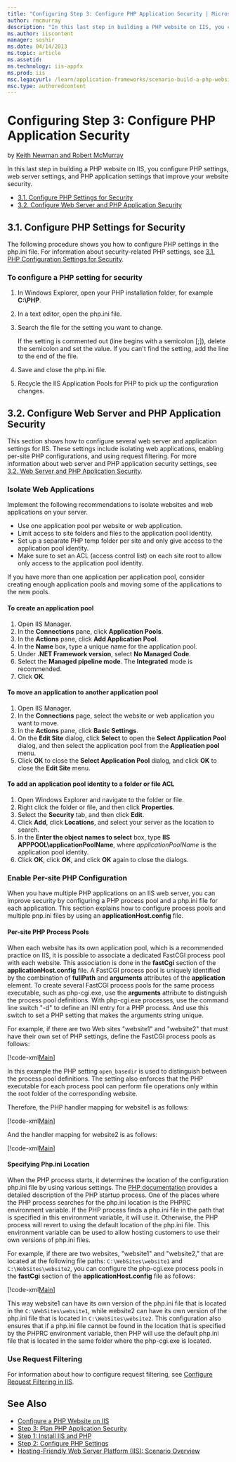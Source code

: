 ```yaml
---
title: "Configuring Step 3: Configure PHP Application Security | Microsoft Docs"
author: rmcmurray
description: "In this last step in building a PHP website on IIS, you configure PHP settings, web server settings, and PHP application settings that improve your website s..."
ms.author: iiscontent
manager: soshir
ms.date: 04/14/2013
ms.topic: article
ms.assetid: 
ms.technology: iis-appfx
ms.prod: iis
msc.legacyurl: /learn/application-frameworks/scenario-build-a-php-website-on-iis/configuring-step-3-configure-php-application-security
msc.type: authoredcontent
---
```

Configuring Step 3: Configure PHP Application Security
====================
by [Keith Newman and Robert McMurray](https://github.com/rmcmurray)

In this last step in building a PHP website on IIS, you configure PHP settings, web server settings, and PHP application settings that improve your website security.

- [3.1. Configure PHP Settings for Security](#31)
- [3.2. Configure Web Server and PHP Application Security](#32)

<a id="31"></a>
## 3.1. Configure PHP Settings for Security

The following procedure shows you how to configure PHP settings in the php.ini file. For information about security-related PHP settings, see [3.1. PHP Configuration Settings for Security](planning-step-3-plan-php-application-security.md#31).

### To configure a PHP setting for security

1. In Windows Explorer, open your PHP installation folder, for example **C:\PHP**.
2. In a text editor, open the php.ini file.
3. Search the file for the setting you want to change. 

    If the setting is commented out (line begins with a semicolon [;]), delete the semicolon and set the value. If you can't find the setting, add the line to the end of the file.
4. Save and close the php.ini file.
5. Recycle the IIS Application Pools for PHP to pick up the configuration changes.

<a id="32"></a>
## 3.2. Configure Web Server and PHP Application Security

This section shows how to configure several web server and application settings for IIS. These settings include isolating web applications, enabling per-site PHP configurations, and using request filtering. For more information about web server and PHP application security settings, see [3.2. Web Server and PHP Application Security](planning-step-3-plan-php-application-security.md#32).

### Isolate Web Applications

Implement the following recommendations to isolate websites and web applications on your server.

- Use one application pool per website or web application.
- Limit access to site folders and files to the application pool identity.
- Set up a separate PHP temp folder per site and only give access to the application pool identity.
- Make sure to set an ACL (access control list) on each site root to allow only access to the application pool identity.

If you have more than one application per application pool, consider creating enough application pools and moving some of the applications to the new pools.

#### To create an application pool

1. Open IIS Manager.
2. In the **Connections** pane, click **Application Pools**.
3. In the **Actions** pane, click **Add Application Pool**.
4. In the **Name** box, type a unique name for the application pool.
5. Under **.NET Framework version**, select **No Managed Code**.
6. Select the **Managed pipeline mode**. The **Integrated** mode is recommended.
7. Click **OK**.

#### To move an application to another application pool

1. Open IIS Manager.
2. In the **Connections** page, select the website or web application you want to move.
3. In the **Actions** pane, click **Basic Settings**.
4. On the **Edit Site** dialog, click **Select** to open the **Select Application Pool** dialog, and then select the application pool from the **Application pool** menu.
5. Click **OK** to close the **Select Application Pool** dialog, and click **OK** to close the **Edit Site** menu.

#### To add an application pool identity to a folder or file ACL

1. Open Windows Explorer and navigate to the folder or file.
2. Right click the folder or file, and then click **Properties**.
3. Select the **Security** tab, and then click **Edit**.
4. Click **Add**, click **Locations**, and select your server as the location to search.
5. In the **Enter the object names to select** box, type **IIS APPPOOL\applicationPoolName**, where *applicationPoolName* is the application pool identity.
6. Click **OK**, click **OK**, and click **OK** again to close the dialogs.

### Enable Per-site PHP Configuration

When you have multiple PHP applications on an IIS web server, you can improve security by configuring a PHP process pool and a php.ini file for each application. This section explains how to configure process pools and multiple pnp.ini files by using an **applicationHost.config** file.

#### Per-site PHP Process Pools

When each website has its own application pool, which is a recommended practice on IIS, it is possible to associate a dedicated FastCGI process pool with each website. This association is done in the **fastCgi** section of the **applicationHost.config** file. A FastCGI process pool is uniquely identified by the combination of **fullPath** and **arguments** attributes of the **application** element. To create several FastCGI process pools for the same process executable, such as php-cgi.exe, use the **arguments** attribute to distinguish the process pool definitions. With php-cgi.exe processes, use the command line switch &quot;-d&quot; to define an INI entry for a PHP process. And use this switch to set a PHP setting that makes the arguments string unique.

For example, if there are two Web sites &quot;website1&quot; and &quot;website2&quot; that must have their own set of PHP settings, define the FastCGI process pools as follows:

[!code-xml[Main](configuring-step-3-configure-php-application-security/samples/sample1.xml)]

In this example the PHP setting `open_basedir` is used to distinguish between the process pool definitions. The setting also enforces that the PHP executable for each process pool can perform file operations only within the root folder of the corresponding website.

Therefore, the PHP handler mapping for website1 is as follows:

[!code-xml[Main](configuring-step-3-configure-php-application-security/samples/sample2.xml)]

And the handler mapping for website2 is as follows:

[!code-xml[Main](configuring-step-3-configure-php-application-security/samples/sample3.xml)]

#### Specifying Php.ini Location

When the PHP process starts, it determines the location of the configuration php.ini file by using various settings. The [PHP documentation](http://www.php.net/manual/en/configuration.php) provides a detailed description of the PHP startup process. One of the places where the PHP process searches for the php.ini location is the PHPRC environment variable. If the PHP process finds a php.ini file in the path that is specified in this environment variable, it will use it. Otherwise, the PHP process will revert to using the default location of the php.ini file. This environment variable can be used to allow hosting customers to use their own versions of php.ini files.

For example, if there are two websites, &quot;website1&quot; and &quot;website2,&quot; that are located at the following file paths: `C:\WebSites\website1` and `C:\WebSites\website2`, you can configure the php-cgi.exe process pools in the **fastCgi** section of the **applicationHost.config** file as follows:

[!code-xml[Main](configuring-step-3-configure-php-application-security/samples/sample4.xml)]

This way website1 can have its own version of the php.ini file that is located in the `C:\WebSites\website1`, while website2 can have its own version of the php.ini file that is located in `C:\WebSites\website2`. This configuration also ensures that if a php.ini file cannot be found in the location that is specified by the PHPRC environment variable, then PHP will use the default php.ini file that is located in the same folder where the php-cgi.exe is located.

### Use Request Filtering

For information about how to configure request filtering, see [Configure Request Filtering in IIS](../../manage/configuring-security/configure-request-filtering-in-iis.md).

## See Also

- [Configure a PHP Website on IIS](configure-a-php-website-on-iis.md)
- [Step 3: Plan PHP Application Security](planning-step-3-plan-php-application-security.md)
- [Step 1: Install IIS and PHP](configuring-step-1-install-iis-and-php.md)
- [Step 2: Configure PHP Settings](configuring-step-2-configure-php-settings.md)
- [Hosting-Friendly Web Server Platform (IIS): Scenario Overview](../../get-started/introduction-to-iis/hosting-friendly-web-server-platform-iis-scenario-overview.md)